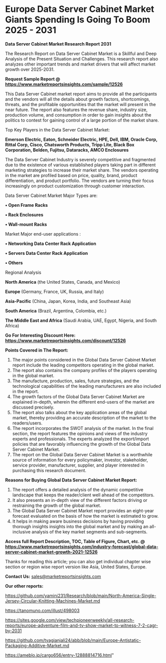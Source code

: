 # Europe Data Server Cabinet Market Giants Spending Is Going To Boom 2025 - 2031

<strong>Data Server Cabinet Market Research Report 2031</strong>

The Research Report on Data Server Cabinet Market is a Skillful and Deep Analysis of the Present Situation and Challenges. This research report also analyzes other important trends and market drivers that will affect market growth over 2025-2031.

<strong>Request Sample Report @ <a href=https://www.marketreportsinsights.com/sample/12526>https://www.marketreportsinsights.com/sample/12526</a></strong>

This Data Server Cabinet market report aims to provide all the participants and the vendors will all the details about growth factors, shortcomings, threats, and the profitable opportunities that the market will present in the near future. The report also features the revenue share, industry size, production volume, and consumption in order to gain insights about the politics to contest for gaining control of a large portion of the market share.

Top Key Players in the Data Server Cabinet Market:

<strong>Emerson Electric, Eaton, Schneider Electric, HPE, Dell, IBM, Oracle Corp, Rittal Corp, Cisco, Chatsworth Products, Tripp Lite, Black Box Corporation, Belden, Fujitsu, Dataracks, AMCO Enclosures</strong>

The Data Server Cabinet Industry is severely competitive and fragmented due to the existence of various established players taking part in different marketing strategies to increase their market share. The vendors operating in the market are profiled based on price, quality, brand, product differentiation, and product portfolio. The vendors are turning their focus increasingly on product customization through customer interaction.

Data Server Cabinet Market Major Types are:

<strong>• Open Frame Racks

• Rack Enclosures

• Wall-mount Racks</strong>

Market Major end-user applications :

<strong>• Networking Data Center Rack Application

• Servers Data Center Rack Application

• Others</strong>

Regional Analysis

</u><strong><b>North America</b></strong> (the United States, Canada, and Mexico)

<strong><b>Europe </b></strong>(Germany, France, UK, Russia, and Italy)

<strong><b>Asia-Pacific</b></strong> (China, Japan, Korea, India, and Southeast Asia)

<strong><b>South America</b></strong> (Brazil, Argentina, Colombia, etc.)

<strong><b>The Middle East and Africa</b></strong> (Saudi Arabia, UAE, Egypt, Nigeria, and South Africa)

<strong>Go For Interesting Discount Here: <a href=https://www.marketreportsinsights.com/discount/12526>https://www.marketreportsinsights.com/discount/12526</a></strong>

<strong>Points Covered in The Report:</strong>
<ol>
  <li>The major points considered in the Global Data Server Cabinet Market report include the leading competitors operating in the global market.</li>
  <li>The report also contains the company profiles of the players operating in the global market.</li>
  <li>The manufacture, production, sales, future strategies, and the technological capabilities of the leading manufacturers are also included in the report.</li>
  <li>The growth factors of the Global Data Server Cabinet Market are explained in-depth, wherein the different end-users of the market are discussed precisely.</li>
  <li>The report also talks about the key application areas of the global market, thereby providing an accurate description of the market to the readers/users.</li>
  <li>The report incorporates the SWOT analysis of the market. In the final section, the report features the opinions and views of the industry experts and professionals. The experts analyzed the export/import policies that are favorably influencing the growth of the Global Data Server Cabinet Market.</li>
  <li>The report on the Global Data Server Cabinet Market is a worthwhile source of information for every policymaker, investor, stakeholder, service provider, manufacturer, supplier, and player interested in purchasing this research document.</li>
</ol>
<strong>Reasons for Buying Global Data Server Cabinet Market Report:</strong>

<ol>
  <li>The report offers a detailed analysis of the dynamic competitive landscape that keeps the reader/client well ahead of the competitors.</li>
  <li>It also presents an in-depth view of the different factors driving or restraining the growth of the global market.</li>
  <li>The Global Data Server Cabinet Market report provides an eight-year forecast evaluated on the basis of how the market is estimated to grow.</li>
  <li>It helps in making aware business decisions by having providing thorough insights insights into the global market and by making an all-inclusive analysis of the key market segments and sub-segments.</li>
</ol>
<strong>Access full Report Description, TOC, Table of Figure, Chart, etc. @ <a href=https://www.marketreportsinsights.com/industry-forecast/global-data-server-cabinet-market-growth-2021-12526>https://www.marketreportsinsights.com/industry-forecast/global-data-server-cabinet-market-growth-2021-12526</a></strong>


Thanks for reading this article; you can also get individual chapter wise section or region wise report version like Asia, United States, Europe.

<strong>Contact Us:</strong>
sales@marketreportsinsights.com

<strong>Our other reports:</strong>

<a href=https://github.com/yamini231/Research/blob/main/North-America-Single-Jersey-Circular-Knitting-Machines-Market.md>https://github.com/yamini231/Research/blob/main/North-America-Single-Jersey-Circular-Knitting-Machines-Market.md</a>

<a href=https://tanomuno.com/illust/498003>https://tanomuno.com/illust/498003</a>

<a href=https://sites.google.com/view/techpioneerweekly/all-research-reports/europe-adventure-film-and-tv-show-market-to-witness-7-2-cagr-by-2031>https://sites.google.com/view/techpioneerweekly/all-research-reports/europe-adventure-film-and-tv-show-market-to-witness-7-2-cagr-by-2031</a>

<a href=https://github.com/tyagianjali24/abb/blob/main/Europe-Antistatic-Packaging-Additive-Market.md>https://github.com/tyagianjali24/abb/blob/main/Europe-Antistatic-Packaging-Additive-Market.md</a>

<a href=https://ameblo.jp/cargo656/entry-12888814716.html>https://ameblo.jp/cargo656/entry-12888814716.html</a>"
